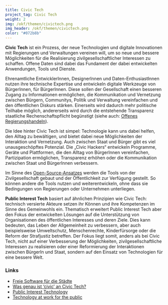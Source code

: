 ```yaml
---
title: Civic Tech
project_tag: Civic Tech
weight: 2
img: /okf/themen/civictech.png
img_header: /okf/themen/civictech.png
color: "#072b8b"
---
```


**Civic Tech** ist ein Prozess, der neue Technologien und digitale Innovationen mit Regierungen und Verwaltungen vereinen will, um so neue und bessere Möglichkeiten für die Realisierung zivilgesellschaftlicher Interessen zu schaffen. Offene Daten sind dabei das Fundament der dabei entwickelten Anwendungen, Tools und Dienste.

<!--more-->


Ehrenamtliche EntwicklerInnen, DesignerInnen und Daten-EnthusiastInnen nutzen ihre technische Expertise und entwickeln digitale Werkzeuge von BürgerInnen, für BürgerInnen.  Diese sollen der Gesellschaft einen besseren Zugang zu Informationen ermöglichen, die Kommunikation und Vernetzung zwischen Bürgern, Communitys, Politik und Verwaltung vereinfachen und den öffentlichen Diskurs stärken. Einerseits wird dadurch mehr politische Teilhabe möglich, andererseits wird durch die entstehende Transparenz staatliche Rechenschaftspflicht begünstigt (siehe auch: [Offenes Regierungshandeln](/themen/offenes_regierungshandeln/)).

Die Idee hinter Civic Tech ist simpel: Technologie kann uns dabei helfen, den Alltag zu bewältigen, und bietet dabei neue Möglichkeiten der Interaktion und Vernetzung. Auch zwischen Staat und Bürger gibt es viel unausgeschöpftes Potenzial. Die „Civic Hackers“ entwickeln Programme, Geräte und Plattformen, die den Alltag von BürgerInnen vereinfachen, Partizipation ermöglichen, Transparenz erhöhen oder die Kommunikation zwischen Staat und BürgerInnen verbessern.

Im Sinne des [Open-Source-Ansatzes](https://en.wikipedia.org/wiki/Open-source_software) werden die Tools von der Zivilgesellschaft gebaut und der Öffentlichkeit zur Verfügung gestellt. So können andere die Tools nutzen und weiterentwickeln, ohne dass sie Bedingungen von Regierungen oder Unternehmen unterliegen.


**Public Interest Tech** basiert auf ähnlichen Prinzipien wie Civic Tech: technisch versierte Akteure setzen ihr Können und ihre Kompetenzen im Sinne des Gemeinwohls ein. Thematisch erweitert Public Interest Tech aber den Fokus der entwickelten Lösungen auf die Unterstützung von Organisationen des öffentlichen Interesses und deren Ziele. Dies kann bedeuten, das Leben der Allgemeinheit zu verbessern, aber auch beispielsweise Umweltschutz, Menschenrechte, Kinderfürsorge oder die Reform der Strafjustiz betreffen. Der Fokus liegt somit, anders als bei Civic Tech, nicht auf einer Verbesserung der Möglichkeiten, zivilgesellschaftliche Interessen zu realisieren oder einer Reformierung der Interaktionen zwischen BürgerIn und Staat, sondern auf den Einsatz von Technologien für eine bessere Welt.


### Links

- [Freie Software für die Städte](https://monde-diplomatique.de/artikel/!5476316)
- [Was genau ist ‘civic’ an Civic Tech?](https://medium.com/@prototypefund/was-genau-ist-civic-an-civic-tech-6caca475495d)
- [Public Interest Technology](https://www.newamerica.org/public-interest-technology/about/)
- [Technology at work for the public](https://www.fordfoundation.org/campaigns/public-interest-tech/)
